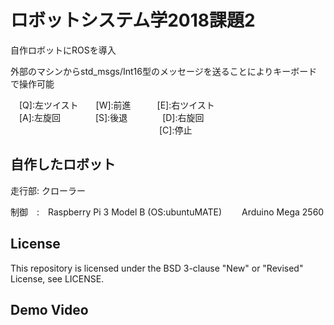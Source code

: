 # ロボットシステム学2018課題2
自作ロボットにROSを導入　　

外部のマシンからstd_msgs/Int16型のメッセージを送ることによりキーボードで操作可能　　

　[Q]:左ツイスト　　[W]:前進　　　[E]:右ツイスト  
　[A]:左旋回　　　　[S]:後退　　　　[D]:右旋回  
　　　　　　　　　　　　　　　　　[C]:停止　　
　　
## 自作したロボット　　
走行部: クローラー　　

制御　:　Raspberry Pi 3 Model B (OS:ubuntuMATE)　　
        Arduino Mega 2560　　
## License
This repository is licensed under the BSD 3-clause "New" or "Revised" License, see LICENSE.  
  
## Demo Video  
